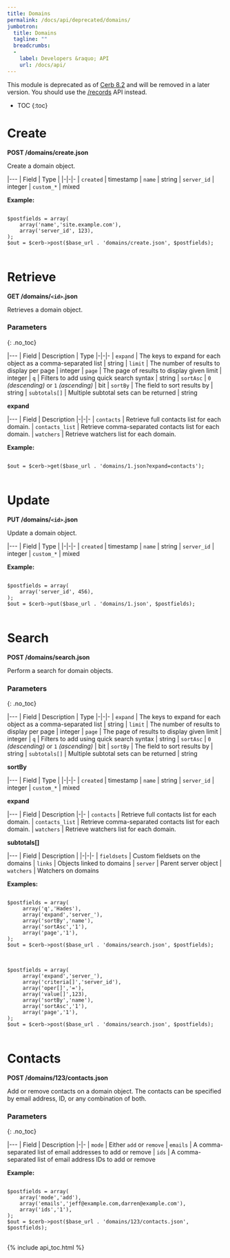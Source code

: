 ```yaml
---
title: Domains
permalink: /docs/api/deprecated/domains/
jumbotron:
  title: Domains
  tagline: ""
  breadcrumbs:
  -
    label: Developers &raquo; API
    url: /docs/api/
---
```


<div class="cerb-box note">
<p>This module is deprecated as of <a href="/releases/8.2/">Cerb 8.2</a> and will be removed in a later version. You should use the <a href="/docs/api/modules/records/">/records</a> API instead.</p>
</div>

* TOC
{:toc}

Create
======

**POST /domains/create.json**

Create a domain object.

|---
| Field | Type | 
|-|-|-
| `created` | timestamp
| `name` | string
| `server_id` | integer
| `custom_*` | mixed

**Example:**

<pre>
<code class="language-php">
$postfields = array(
    array('name','site.example.com'),
    array('server_id', 123),
);
$out = $cerb->post($base_url . 'domains/create.json', $postfields);
</code>
</pre>

Retrieve
========

**GET /domains/`<id>`.json**

Retrieves a domain object.

### Parameters
{: .no_toc}

|---
| Field | Description | Type
|-|-|-
| `expand` | The keys to expand for each object as a comma-separated list | string
| `limit` | The number of results to display per page | integer
| `page` | The page of results to display given limit | integer
| `q` | Filters to add using quick search syntax | string
| `sortAsc` | `0` _(descending)_ or `1` _(ascending)_ | bit
| `sortBy` | The field to sort results by | string
| `subtotals[]` | Multiple subtotal sets can be returned | string 

**expand**

|---
| Field | Description
|-|-|-
| `contacts` | Retrieve full contacts list for each domain.
| `contacts_list` | Retrieve comma-separated contacts list for each domain.
| `watchers` |  Retrieve watchers list for each domain.

**Example:**

<pre>
<code class="language-php">
$out = $cerb->get($base_url . 'domains/1.json?expand=contacts');
</code>
</pre>

Update
======
**PUT /domains/`<id>`.json**

Update a domain object.

|---
| Field | Type | 
|-|-|-
| `created` | timestamp
| `name` | string
| `server_id` | integer
| `custom_*` | mixed

**Example:**

<pre>
<code class="language-php">
$postfields = array(
    array('server_id', 456),
);
$out = $cerb->put($base_url . 'domains/1.json', $postfields);
</code>
</pre>

# Search

**POST /domains/search.json**

Perform a search for domain objects.

### Parameters
{: .no_toc}

|---
| Field | Description | Type
|-|-|-
| `expand` | The keys to expand for each object as a comma-separated list | string
| `limit` | The number of results to display per page | integer
| `page` | The page of results to display given limit | integer
| `q` | Filters to add using quick search syntax | string
| `sortAsc` | `0` _(descending)_ or `1` _(ascending)_ | bit
| `sortBy` | The field to sort results by | string
| `subtotals[]` | Multiple subtotal sets can be returned | string 

**sortBy**

|---
| Field | Type | 
|-|-|-
| `created` | timestamp
| `name` | string
| `server_id` | integer
| `custom_*` | mixed

**expand**

|---
| Field | Description
|-|-
| `contacts` | Retrieve full contacts list for each domain.
| `contacts_list` | Retrieve comma-separated contacts list for each domain.
| `watchers` | Retrieve watchers list for each domain.

**subtotals[]**

|---
| Field | Description | 
|-|-|-
| `fieldsets` | Custom fieldsets on the domains
| `links` | Objects linked to domains
| `server` | Parent server object
| `watchers` | Watchers on domains

**Examples:**

<pre>
<code class="language-php">
$postfields = array(
     array('q','Hades'),
     array('expand','server_'),
     array('sortBy','name'),
     array('sortAsc','1'),
     array('page','1'),
);
$out = $cerb->post($base_url . 'domains/search.json', $postfields);
</code>
</pre>

<pre>
<code class="language-php">
$postfields = array(
     array('expand','server_'),
     array('criteria[]','server_id'),
     array('oper[]','='),
     array('value[]',123),
     array('sortBy','name'),
     array('sortAsc','1'),
     array('page','1'),
);
$out = $cerb->post($base_url . 'domains/search.json', $postfields);
</code>
</pre>

# Contacts

**POST /domains/123/contacts.json**

Add or remove contacts on a domain object.  The contacts can be specified by email address, ID, or any combination of both.

### Parameters
{: .no_toc}

|---
| Field | Description
|-|-
| `mode` | Either `add` or `remove`
| `emails` | A comma-separated list of email addresses to add or remove
| `ids` | A comma-separated list of email address IDs to add or remove

**Example:**

<pre>
<code class="language-php">
$postfields = array(
	array('mode','add'),
	array('emails','jeff@example.com,darren@example.com'),
	array('ids','1'),
);
$out = $cerb->post($base_url . 'domains/123/contacts.json', $postfields);
</code>
</pre>

{% include api_toc.html %}